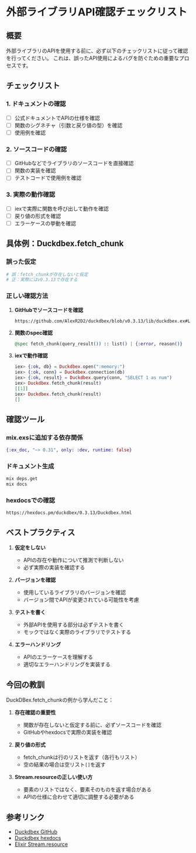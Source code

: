 # 外部ライブラリAPI確認チェックリスト

## 概要

外部ライブラリのAPIを使用する前に、必ず以下のチェックリストに従って確認を行ってください。
これは、誤ったAPI使用によるバグを防ぐための重要なプロセスです。

## チェックリスト

### 1. ドキュメントの確認

- [ ] 公式ドキュメントでAPIの仕様を確認
- [ ] 関数のシグネチャ（引数と戻り値の型）を確認
- [ ] 使用例を確認

### 2. ソースコードの確認

- [ ] GitHubなどでライブラリのソースコードを直接確認
- [ ] 関数の実装を確認
- [ ] テストコードで使用例を確認

### 3. 実際の動作確認

- [ ] iexで実際に関数を呼び出して動作を確認
- [ ] 戻り値の形式を確認
- [ ] エラーケースの挙動を確認

## 具体例：Duckdbex.fetch_chunk

### 誤った仮定
```elixir
# 誤：fetch_chunkが存在しないと仮定
# 正：実際にはv0.3.13で存在する
```

### 正しい確認方法

1. **GitHubでソースコードを確認**
   ```
   https://github.com/AlexR2D2/duckdbex/blob/v0.3.13/lib/duckdbex.ex#L269
   ```

2. **関数のspec確認**
   ```elixir
   @spec fetch_chunk(query_result()) :: list() | {:error, reason()}
   ```

3. **iexで動作確認**
   ```elixir
   iex> {:ok, db} = Duckdbex.open(":memory:")
   iex> {:ok, conn} = Duckdbex.connection(db)
   iex> {:ok, result} = Duckdbex.query(conn, "SELECT 1 as num")
   iex> Duckdbex.fetch_chunk(result)
   [[1]]
   iex> Duckdbex.fetch_chunk(result)
   []
   ```

## 確認ツール

### mix.exsに追加する依存関係
```elixir
{:ex_doc, "~> 0.31", only: :dev, runtime: false}
```

### ドキュメント生成
```bash
mix deps.get
mix docs
```

### hexdocsでの確認
```
https://hexdocs.pm/duckdbex/0.3.13/Duckdbex.html
```

## ベストプラクティス

1. **仮定をしない**
   - APIの存在や動作について推測で判断しない
   - 必ず実際の実装を確認する

2. **バージョンを確認**
   - 使用しているライブラリのバージョンを確認
   - バージョン間でAPIが変更されている可能性を考慮

3. **テストを書く**
   - 外部APIを使用する部分は必ずテストを書く
   - モックではなく実際のライブラリでテストする

4. **エラーハンドリング**
   - APIのエラーケースを理解する
   - 適切なエラーハンドリングを実装する

## 今回の教訓

DuckDBex.fetch_chunkの例から学んだこと：

1. **存在確認の重要性**
   - 関数が存在しないと仮定する前に、必ずソースコードを確認
   - GitHubやhexdocsで実際の実装を確認

2. **戻り値の形式**
   - fetch_chunkは行のリストを返す（各行もリスト）
   - 空の結果の場合は空リスト`[]`を返す

3. **Stream.resourceの正しい使い方**
   - 要素のリストではなく、要素そのものを返す場合がある
   - APIの仕様に合わせて適切に調整する必要がある

## 参考リンク

- [Duckdbex GitHub](https://github.com/AlexR2D2/duckdbex)
- [Duckdbex hexdocs](https://hexdocs.pm/duckdbex/)
- [Elixir Stream.resource](https://hexdocs.pm/elixir/Stream.html#resource/3)